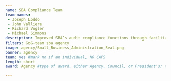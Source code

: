 ```yaml
---
name: SBA Compliance Team
team-names: 
 - Joseph Loddo
 - John Valliere
 - Richard Vogler
 - Michael Simmons
description: Improved SBA’s audit compliance functions through facilitation sessions with program officers and auditors to resolve outstanding issues and areas of disagreement. Their efforts revolutionized enterprise-wide compliance functions, increasing SBA’s GAO audit implementation rate to 96% and reducing unresolved recommendations from 199 in 2014 to 65 in 2019.
filters: GoG-team sba agency
image: agency/Small_Business_Administration_Seal.png
banner: agency
team: yes #mark no if an individual, NO CAPS 
length: short
award: Agency #type of award, either Agency, Council, or President's; this is case sensitive so make sure to match the options listed exactly. This section generates the format of the card

---
```

